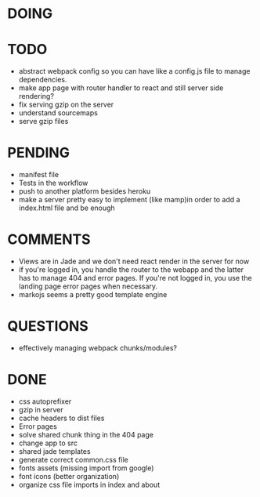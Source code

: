 # DOING

# TODO
  - abstract webpack config so you can have like a config.js file to manage dependencies.
  - make app page with router handler to react and still server side rendering?
  - fix serving gzip on the server
  - understand sourcemaps
  - serve gzip files

# PENDING
  - manifest file
  - Tests in the workflow
  - push to another platform besides heroku
  - make a server pretty easy to implement (like mamp)in order to add a index.html file and be enough

# COMMENTS
  - Views are in Jade and we don't need react render in the server for now
  - if you're logged in, you handle the router to the webapp and the latter has to manage 404 and
    error pages. If you're not logged in, you use the landing page error pages when necessary.
  - markojs seems a pretty good template engine

# QUESTIONS
  - effectively managing webpack chunks/modules?

# DONE
  - css autoprefixer
  - gzip in server
  - cache headers to dist files
  - Error pages
  - solve shared chunk thing in the 404 page
  - change app to src
  - shared jade templates
  - generate correct common.css file
  - fonts assets (missing import from google)
  - font icons (better organization)
  - organize css file imports in index and about
